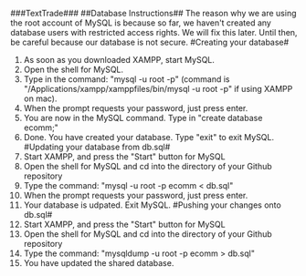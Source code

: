 ###TextTrade###
##Database Instructions##
The reason why we are using the root account of MySQL is because so far, we haven't created any database users with restricted access rights. We will fix this later. Until then, be careful because our database is not secure.
#Creating your database#
1. As soon as you downloaded XAMPP, start MySQL.
2. Open the shell for MySQL.
3. Type in the command: "mysql -u root -p" (command is "/Applications/xampp/xamppfiles/bin/mysql -u root -p" if using XAMPP on mac).
4. When the prompt requests your password, just press enter.
5. You are now in the MySQL command. Type in "create database ecomm;"
6. Done. You have created your database. Type "exit" to exit MySQL.
#Updating your database from db.sql#
1. Start XAMPP, and press the "Start" button for MySQL
2. Open the shell for MySQL and cd into the directory of your Github repository
3. Type the command: "mysql -u root -p ecomm < db.sql"
4. When the prompt requests your password, just press enter.
4. Your database is udpated. Exit MySQL.
#Pushing your changes onto db.sql#
1. Start XAMPP, and press the "Start" button for MySQL
2. Open the shell for MySQL and cd into the directory of your Github repository
3. Type the command: "mysqldump -u root -p ecomm > db.sql"
4. You have updated the shared database.
